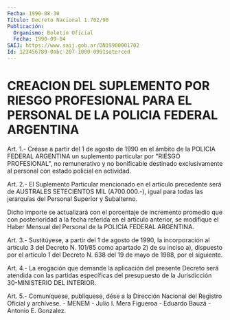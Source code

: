 ```yaml
---
Fecha: 1990-08-30
Título: Decreto Nacional 1.702/90
Publicación:
  Organismo: Boletín Oficial
  Fecha: 1990-09-04
SAIJ: https://www.saij.gob.ar/DN19900001702
Id: 123456789-0abc-207-1000-0991soterced
---
```

# CREACION DEL SUPLEMENTO POR RIESGO PROFESIONAL PARA EL PERSONAL DE LA POLICIA FEDERAL ARGENTINA

<a id="1"></a>
Art.  1.- Créase a partir del 1 de agosto de 1990 en el ámbito de  la POLICIA  FEDERAL  ARGENTINA  un  suplemento  particular  por "RIESGO  PROFESIONAL",  no  remunerativo y no bonificable destinado exclusivamente  al  personal  con  estado  policial  en  actividad.

<a id="2"></a>
Art.  2.-  El  Suplemento Particular mencionado en el artículo precedente será de AUSTRALES  SETECIENTOS  MIL  (A700.000.-), igual para  todas  las  jerarquías  del  Personal Superior y  Subalterno.

Dicho  importe  se  actualizará  con el  porcentaje  de  incremento promedio que con posterioridad a la  fecha  referida en el artículo anterior, se modifique el Haber Mensual del Personal  de la POLICIA FEDERAL ARGENTINA.

<a id="3"></a>
Art.  3.-  Sustitúyese,  a  partir del 1 de agosto de 1990, la incorporación al artículo 3 del Decreto  N. 101/85 como apartado 2) de su inciso a), dispuesto por el artículo  1  del  Decreto  N. 638 del 19 de mayo de 1988, por el siguiente.

<a id="4"></a>
Art.  4.-  La erogación que demande la aplicación del presente Decreto será atendida  con las partidas específicas del presupuesto de la Jurisdicción 30-MINISTERIO DEL INTERIOR.

<a id="5"></a>
Art. 5.- Comuníquese, publíquese, dése a la Dirección Nacional del Registro  Oficial y archívese. - MENEM - Julio I. Mera Figueroa - Eduardo Bauzá - Antonio E. Gonzalez.